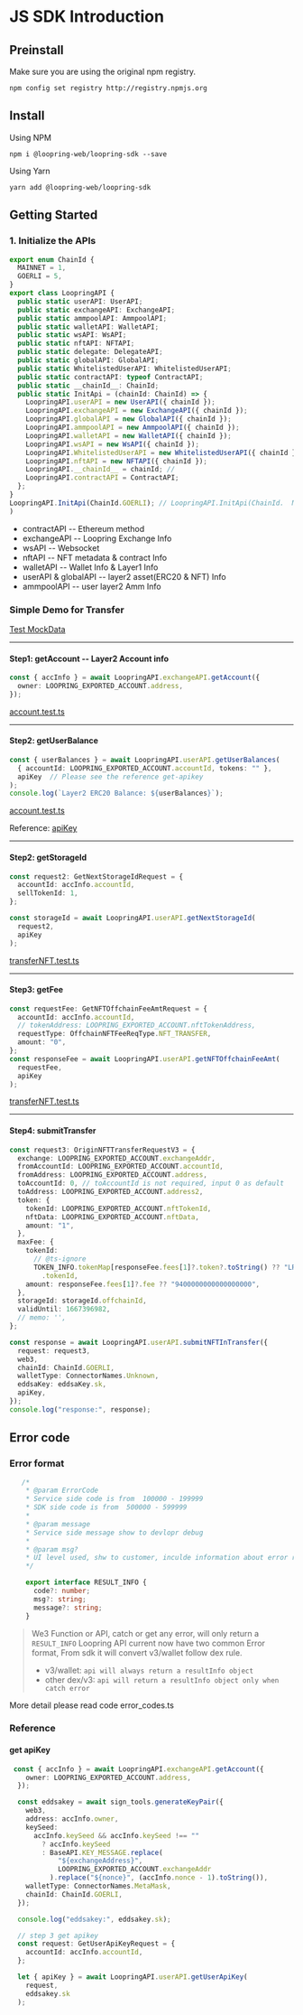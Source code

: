 # JS SDK Introduction

## Preinstall

Make sure you are using the original npm registry.

```shell
npm config set registry http://registry.npmjs.org
```

## Install

Using NPM

```shell
npm i @loopring-web/loopring-sdk --save
```

Using Yarn

```shell
yarn add @loopring-web/loopring-sdk
```

## Getting Started

### 1. Initialize the APIs

```ts
export enum ChainId {
  MAINNET = 1,
  GOERLI = 5,
}
export class LoopringAPI {
  public static userAPI: UserAPI;
  public static exchangeAPI: ExchangeAPI;
  public static ammpoolAPI: AmmpoolAPI;
  public static walletAPI: WalletAPI;
  public static wsAPI: WsAPI;
  public static nftAPI: NFTAPI;
  public static delegate: DelegateAPI;
  public static globalAPI: GlobalAPI;
  public static WhitelistedUserAPI: WhitelistedUserAPI;
  public static contractAPI: typeof ContractAPI;
  public static __chainId__: ChainId;
  public static InitApi = (chainId: ChainId) => {
    LoopringAPI.userAPI = new UserAPI({ chainId });
    LoopringAPI.exchangeAPI = new ExchangeAPI({ chainId });
    LoopringAPI.globalAPI = new GlobalAPI({ chainId });
    LoopringAPI.ammpoolAPI = new AmmpoolAPI({ chainId });
    LoopringAPI.walletAPI = new WalletAPI({ chainId });
    LoopringAPI.wsAPI = new WsAPI({ chainId });
    LoopringAPI.WhitelistedUserAPI = new WhitelistedUserAPI({ chainId });
    LoopringAPI.nftAPI = new NFTAPI({ chainId });
    LoopringAPI.__chainId__ = chainId; // 
    LoopringAPI.contractAPI = ContractAPI;
  };
}
LoopringAPI.InitApi(ChainId.GOERLI); // LoopringAPI.InitApi(ChainId.  MAINNET = 1,
)
```
- contractAPI -- Ethereum method
- exchangeAPI -- Loopring Exchange Info
- wsAPI -- Websocket
- nftAPI -- NFT metadata & contract Info
- walletAPI -- Wallet Info & Layer1 Info
- userAPI & globalAPI -- layer2 asset(ERC20 & NFT) Info 
- ammpoolAPI -- user layer2 Amm Info

### Simple Demo for Transfer 

[Test MockData](src/tests/data.ts)

---
#### Step1: getAccount -- Layer2 Account info
```ts
const { accInfo } = await LoopringAPI.exchangeAPI.getAccount({
  owner: LOOPRING_EXPORTED_ACCOUNT.address,
});
```
[account.test.ts](./src/tests/account/account.test.ts)

---
#### Step2: getUserBalance
```ts
const { userBalances } = await LoopringAPI.userAPI.getUserBalances(
  { accountId: LOOPRING_EXPORTED_ACCOUNT.accountId, tokens: "" },
  apiKey  // Please see the reference get-apikey
);
console.log(`Layer2 ERC20 Balance: ${userBalances}`);
```
[account.test.ts](./src/tests/account/account.test.ts)

Reference: [apiKey](#get-apikey)

---
#### Step2: getStorageId
```ts
const request2: GetNextStorageIdRequest = {
  accountId: accInfo.accountId,
  sellTokenId: 1,
};

const storageId = await LoopringAPI.userAPI.getNextStorageId(
  request2,
  apiKey
);
```
[transferNFT.test.ts](src/tests/transfer/transferNFT.test.ts)

---
#### Step3: getFee
```ts
const requestFee: GetNFTOffchainFeeAmtRequest = {
  accountId: accInfo.accountId,
  // tokenAddress: LOOPRING_EXPORTED_ACCOUNT.nftTokenAddress,
  requestType: OffchainNFTFeeReqType.NFT_TRANSFER,
  amount: "0",
};
const responseFee = await LoopringAPI.userAPI.getNFTOffchainFeeAmt(
  requestFee,
  apiKey
);
```
[transferNFT.test.ts](src/tests/transfer/transferNFT.test.ts)

---
#### Step4: submitTransfer
```ts
const request3: OriginNFTTransferRequestV3 = {
  exchange: LOOPRING_EXPORTED_ACCOUNT.exchangeAddr,
  fromAccountId: LOOPRING_EXPORTED_ACCOUNT.accountId,
  fromAddress: LOOPRING_EXPORTED_ACCOUNT.address,
  toAccountId: 0, // toAccountId is not required, input 0 as default
  toAddress: LOOPRING_EXPORTED_ACCOUNT.address2,
  token: {
    tokenId: LOOPRING_EXPORTED_ACCOUNT.nftTokenId,
    nftData: LOOPRING_EXPORTED_ACCOUNT.nftData,
    amount: "1",
  },
  maxFee: {
    tokenId:
      // @ts-ignore
      TOKEN_INFO.tokenMap[responseFee.fees[1]?.token?.toString() ?? "LRC"]
        .tokenId,
    amount: responseFee.fees[1]?.fee ?? "9400000000000000000",
  },
  storageId: storageId.offchainId,
  validUntil: 1667396982,
  // memo: '',
};

const response = await LoopringAPI.userAPI.submitNFTInTransfer({
  request: request3,
  web3,
  chainId: ChainId.GOERLI,
  walletType: ConnectorNames.Unknown,
  eddsaKey: eddsaKey.sk,
  apiKey,
});
console.log("response:", response);

```







## Error code 

### Error format
```ts
   /* 
    * @param ErrorCode
    * Service side code is from  100000 - 199999
    * SDK side code is from  500000 - 599999
    * 
    * @param message
    * Service side message show to devlopr debug
    * 
    * @param msg?
    * UI level used, shw to customer, inculde information about error resson and solution 
    */

    export interface RESULT_INFO {
      code?: number;
      msg?: string;
      message?: string;
    }
```
> We3 Function or API, catch or get any error, will only return a `RESULT_INFO`
> Loopring API current now have two common Error format,
> From sdk it will convert v3/wallet follow dex rule.
> -  v3/wallet: `api will always return a resultInfo object` 
> -  other dex/v3: `api will return a resultInfo object only when catch error`
>
More detail please read code error_codes.ts

### Reference
#### get apiKey
```ts
 const { accInfo } = await LoopringAPI.exchangeAPI.getAccount({
    owner: LOOPRING_EXPORTED_ACCOUNT.address,
  });

  const eddsakey = await sign_tools.generateKeyPair({
    web3,
    address: accInfo.owner,
    keySeed:
      accInfo.keySeed && accInfo.keySeed !== ""
        ? accInfo.keySeed
        : BaseAPI.KEY_MESSAGE.replace(
            "${exchangeAddress}",
            LOOPRING_EXPORTED_ACCOUNT.exchangeAddr
          ).replace("${nonce}", (accInfo.nonce - 1).toString()),
    walletType: ConnectorNames.MetaMask,
    chainId: ChainId.GOERLI,
  });

  console.log("eddsakey:", eddsakey.sk);

  // step 3 get apikey
  const request: GetUserApiKeyRequest = {
    accountId: accInfo.accountId,
  };

  let { apiKey } = await LoopringAPI.userAPI.getUserApiKey(
    request,
    eddsakey.sk
  );

```
